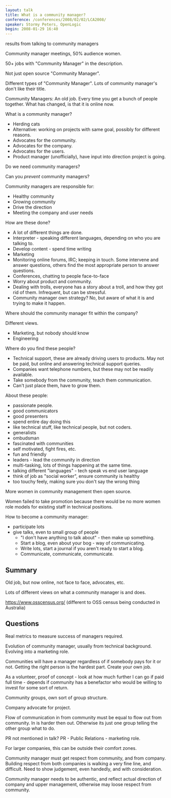 ```yaml
---
layout: talk
title: What is a community manager?
conference: /conferences/2008/02/02/LCA2008/
speaker: Stormy Peters, OpenLogic
begin: 2008-01-29 16:40
---
```

results from talking to community managers

Community manager meetings, 50% audience women.

50+ jobs with "Community Manager" in the description.

Not just open source "Community Manager".

Different types of "Community Manager". Lots of community manager's
don't like their title.

Community Managers: An old job. Every time you get a bunch of people
together. What has changed, is that it is online now.

What is a community manager?

* Herding cats
* Alternative: working on projects with same goal, possibly for
different reasons.
* Advocates for the community.
* Advocates for the company.
* Advocates for the users.
* Product manager (unofficially), have input into direction project is going.

Do we need community managers?

Can you *prevent* community managers?

Community managers are responsible for:

* Healthy community
* Growing community
* Drive the direction
* Meeting the company and user needs

How are these done?

* A lot of different things are done.
* Interpreter - speaking different languages, depending on who you are talking to.
* Develop content - spend time writing
* Marketing
* Monitoring online forums, IRC; keeping in touch. Some intervene and answer
questions, others find the most appropriate person to answer questions.
* Conferences, chatting to people face-to-face
* Worry about product and community.
* Dealing with trolls, everyone has a story about a troll, and how they
got rid of them. Infrequent, but can be stressful.
* Community manager own strategy? No, but aware of what it is and trying
to make it happen.

Where should the community manager fit within the company?

Different views.

* Marketing, but nobody should know
* Engineering

Where do you find these people?

* Technical support, these are already driving users to products. May not
be paid, but online and answering technical support queries.
* Companies want telephone numbers, but these may not be readily available.
* Take somebody from the community, teach them communication.
* Can't just place them, have to grow them.

About these people:

* passionate people.
* good communicators
* good presenters
* spend entire day doing this
* like technical stuff, like technical people, but not coders.
* generalists
* ombudsman
* fascinated with communities
* self motivated, fight fires, etc.
* fun and friendly
* leaders - lead the community in direction
* multi-tasking, lots of things happening at the same time.
* talking different "languages" - tech speak vs end user language
* think of job as "social worker", ensure community is healthy
* too touchy feely, making sure you don't say the wrong thing

More women in community management then open source.

Women failed to take promotion because there would be no more
women role models for existing staff in technical positions.

How to become a community manager:

* participate lots
* give talks, even to small group of people
  * "I don't have anything to talk about" - then make up something.
  * Start a blog, even about your bog - way of communicating.
  * Write lots, start a journal if you aren't ready to start a blog.
  * Communicate, communicate, communicate.

## Summary

Old job, but now online, not face to face, advocates, etc.

Lots of different views on what a community manager is and does.

<https://www.osscensus.org/>
(different to OSS census being conducted in Australia)

## Questions

Real metrics to measure success of managers required.

Evolution of community manager, usually from technical background. Evolving
into a marketing role.

Communities will have a manager regardless of if somebody pays for it
or not. Getting the right person is the hardest part. Create your own job.

As a volunteer, proof of concept - look at how much further I can go
if paid full time - depends if community has a benefactor who would
be willing to invest for some sort of return.

Community groups, own sort of group structure.

Company advocate for project.

Flow of communication in from community must be equal to flow out from
community. In is harder then out. Otherwise its just one group telling the
other group what to do.

PR not mentioned in talk? PR - Public Relations - marketing role.

For larger companies, this can be outside their comfort zones.

Community manager must get respect from community, and from company.  Building
respect from both companies is walking a very fine line, and difficult. Need to
show judgement, even handedly, and with consideration.

Community manager needs to be authentic, and reflect actual
direction of company and upper management, otherwise may loose respect
from community.
